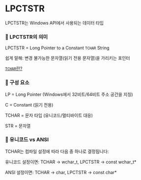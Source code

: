 # LPCTSTR

LPCTSTR는 Windows API에서 사용되는 데이터 타입

### 🔹 LPCTSTR의 의미

LPCTSTR = Long Pointer to a Constant `TCHAR` String

쉽게 말해: 변경 불가능한 문자열(읽기 전용 문자열)을 가리키는 포인터




[`TCHAR`란? ](./TCHAR.md)

### 🔹 구성 요소

LP = Long Pointer (Windows에서 32비트/64비트 주소 공간을 지칭)

C = Constant (읽기 전용)

TCHAR = 문자 타입 (유니코드/멀티바이트 대응)

STR = 문자열

### 🔹 유니코드 vs ANSI

TCHAR는 컴파일 설정에 따라 다음 중 하나로 결정됩니다:

유니코드 설정이면: TCHAR → wchar_t, LPCTSTR → const wchar_t*

ANSI 설정이면: TCHAR → char, LPCTSTR → const char*